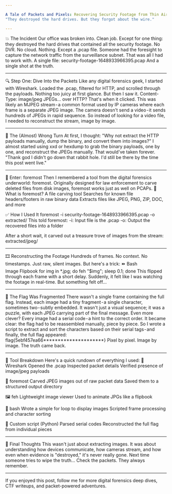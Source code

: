```yaml
---

A Tale of Packets and Pixels: Recovering Security Footage from Thin Air ( TryHackMe )
"They destroyed the hard drives. But they forgot about the wire."

---
```


💥 The Incident
Our office was broken into. Clean job. Except for one thing: they destroyed the hard drives that contained all the security footage. No DVR. No cloud. Nothing.
Except a .pcap file.
Someone had the foresight to capture the network traffic from the surveillance subnet. That was all I had to work with.
A single file:
security-footage-1648933966395.pcap
And a single shot at the truth.

---

🔍 Step One: Dive Into the Packets
Like any digital forensics geek, I started with Wireshark. Loaded the .pcap, filtered for HTTP, and scrolled through the payloads.
Nothing too juicy at first glance. But then I saw it.
Content-Type: image/jpeg
JPEGs… over HTTP? That's when it clicked.
This was likely an MJPEG stream - a common format used by IP cameras where each frame is a separate JPEG image. The camera doesn't send a video - it sends hundreds of JPEGs in rapid sequence.
So instead of looking for a video file, I needed to reconstruct the stream, image by image.

---

🧪 The (Almost) Wrong Turn
At first, I thought:
"Why not extract the HTTP payloads manually, dump the binary, and convert them into images?"
I almost started using xxd or hexdump to grab the binary payloads, one by one, and reconstruct the JPEGs manually.
That would've taken forever.
"Thank god I didn't go down that rabbit hole. I'd still be there by the time this post went live."

---

🧰 Enter: foremost
Then I remembered a tool from the digital forensics underworld: foremost.
Originally designed for law enforcement to carve deleted files from disk images, foremost works just as well on PCAPs.
🔧 What is foremost?
A file carving tool
Searches for known file headers/footers in raw binary data
Extracts files like JPEG, PNG, ZIP, DOC, and more

✅ How I Used It
foremost -i security-footage-1648933966395.pcap -o extracted/
This told foremost:
-i: Input file is the .pcap
-o: Output the recovered files into a folder

After a short wait, it carved out a treasure trove of images from the stream:
extracted/jpeg/

---

🎞️ Reconstructing the Footage
Hundreds of frames. No context. No timestamps. Just raw, silent images.
But here's a trick:
⏩ Bash Image Flipbook
for img in *.jpg; do feh "$img"; sleep 0.1; done
This flipped through each frame with a short delay. Suddenly, it felt like I was watching the footage in real-time.
But something felt off…

---

🔡 The Flag Was Fragmented
There wasn't a single frame containing the full flag. Instead, each image had a tiny fragment - a single character, sometimes two - subtly embedded.
It wasn't just a visual sequence; it was a puzzle, with each JPEG carrying part of the final message.
Even more clever? Every image had a serial code - a hint to the correct order.
It became clear: the flag had to be reassembled manually, piece by piece.
So I wrote a script to extract and sort the characters based on their serial tags - and finally, the full flag appeared:
flag{5ebf457ea66*********************}
Pixel by pixel. Image by image. The truth came back.

---

🔬 Tool Breakdown
Here's a quick rundown of everything I used:
🧠 Wireshark
Opened the .pcap
Inspected packet details
Verified presence of image/jpeg payloads

🔧 foremost
Carved JPEG images out of raw packet data
Saved them to a structured output directory

🖼️ feh
Lightweight image viewer
Used to animate JPGs like a flipbook

🐚 bash
Wrote a simple for loop to display images
Scripted frame processing and character sorting

🧵 Custom script (Python)
Parsed serial codes
Reconstructed the full flag from individual pieces

---

🎯 Final Thoughts
This wasn't just about extracting images. It was about understanding how devices communicate, how cameras stream, and how even when evidence is "destroyed," it's never really gone.
Next time someone tries to wipe the truth…
Check the packets. They always remember.

---

If you enjoyed this post, follow me for more digital forensics deep dives, CTF writeups, and packet-powered adventures.
